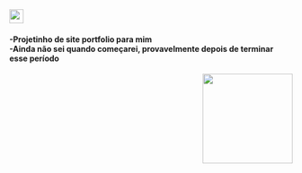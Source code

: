 <h2 ><img src ="https://img.icons8.com/?id=116827&size=2x&color=000000" height="25" width ="25"> </h2>

<h4>-Projetinho de site portfolio para mim<br>
-Ainda não sei quando começarei, provavelmente depois de terminar esse período</h4>

<img src="https://media.discordapp.net/attachments/817092151082483763/879116804151201832/perfilgit.gif" width = "160px" align = "right">
